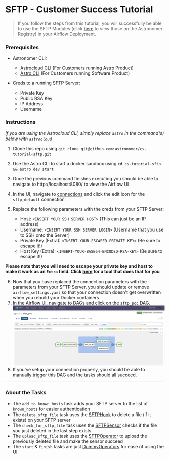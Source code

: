 # SFTP - Customer Success Tutorial

>If you follow the steps from this tutorial, you will successfully be able to use the SFTP Modules (click [here](https://registry.astronomer.io/providers/sftp) to view those on the Astronomer Registry) in your Airflow Deployment.

### Prerequisites

- Astronomer CLI:

    - [Astrocloud CLI](https://docs.astronomer.io/astro/install-cli) (For Customers running Astro Product)
    - [Astro CLI](https://docs.astronomer.io/software/cli-quickstart) (For Customers running Software Product)
    
- Creds to a running SFTP Server:

    - Private Key
    - Public RSA Key
    - IP Address
    - Username

### Instructions
*If you are using the Astrocloud CLI, simply replace `astro` in the command(s) below with `astrocloud`*
1. Clone this repo using `git clone git@github.com:astronomer/cs-tutorial-sftp.git`
2. Use the Astro CLI to start a docker sandbox using `cd cs-tutorial-sftp && astro dev start`
3. Once the previous command finishes executing you should be able to navigate to http://localhost:8080/ to view the Airflow UI
4. In the UI, navigate to [connections](http://localhost:8080/connection/list/) and click the edit icon for the `sftp_default` connection
5. Replace the following parameters with the creds from your SFTP Server:

    - Host: `<INSERT YOUR SSH SERVER HOST>` (This can just be an IP address)
    - Username: `<INSERT YOUR SSH SERVER LOGIN>` (Username that you use to SSH onto the Server)
    - Private Key (Extra): `<INSERT-YOUR-ESCAPED-PRIVATE-KEY>` (Be sure to escape it!)
    - Host Key (Extra): `<INSERT-YOUR-BASE64-ENCODED-RSA-KEY>` (Be sure to escape it!)
    
**Please note that you will need to escape your private key and host to make it work as an `Extra` field. Click [here](https://www.freeformatter.com/json-escape.html) for a tool that does that for you**

6. Now that you have replaced the connection parameters with the parameters from your SFTP Server, you should update or remove `airflow_settings.yaml` so that your connection doesn't get overwritten when you rebuild your Docker containers
7. In the Airflow UI, navigate to [DAGs](http://localhost:8080/home) and click on the `sftp_poc` DAG.
   ![img.png](readme_images/img.png)
8. If you've setup your connection properly, you should be able to manually trigger this DAG and the tasks should all succeed.
   
___
### About the Tasks
- The `add_to_known_hosts` task adds your SFTP server to the list of `known_hosts` for easier authentication
- The `delete_sftp_file` task uses the [SFTPHook](https://registry.astronomer.io/providers/sftp/modules/sftphook) to delete a file (if it exists) on your SFTP server
- The `check_for_sftp_file` task uses the [SFTPSensor](https://registry.astronomer.io/providers/sftp/modules/sftpsensor) checks if the file you just deleted in the last step exists
- The `upload_sftp_file` task uses the [SFTPOperator](https://registry.astronomer.io/providers/sftp/modules/sftpoperator) to upload the previously deleted file and make the sensor succeed
- The `start` & `finish` tasks are just [DummyOperators](https://registry.astronomer.io/providers/apache-airflow/modules/dummyoperator) for ease of using the UI